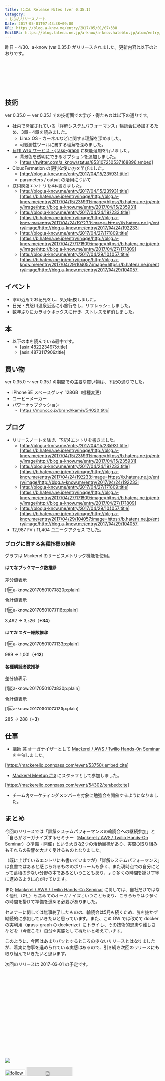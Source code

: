```yaml
---
Title: じぶん Release Notes (ver 0.35.1)
Category:
- じぶんリリースノート
Date: 2017-05-01T07:43:38+09:00
URL: https://blog.a-know.me/entry/2017/05/01/074338
EditURL: https://blog.hatena.ne.jp/a-know/a-know.hateblo.jp/atom/entry/10328749687241633194
---
```


昨日・4/30、a-know (ver 0.35.1) がリリースされました。更新内容は以下のとおりです。


<!-- more -->


<script async src="//pagead2.googlesyndication.com/pagead/js/adsbygoogle.js"></script>
<!-- article-top -->
<ins class="adsbygoogle"
     style="display:inline-block;width:728px;height:90px"
     data-ad-client="ca-pub-3463034538369189"
     data-ad-slot="8367620130"></ins>
<script>
(adsbygoogle = window.adsbygoogle || []).push({});
</script>


## 技術
ver 0.35.0 〜 ver 0.35.1 での技術面での学び・得たものは以下の通りです。

* 社内で開催されている「詳解システムパフォーマンス」輪読会に参加するため、3章・4章を読みました。
    * Linux OS・カーネルなどに関する理解を深めました。
    * 可観測性ツールに関する理解を深めました。
* [自作 Web サービス・grass-graph](https://grass-graph.moshimo.works/) に機能追加を行いました。
    * 背景色を透明にできるオプションを追加しました。
    * [https://twitter.com/a_know/status/853107250537168896:embed]
* CloudFormation の便利な使い方を学びました。
    * [http://blog.a-know.me/entry/2017/04/15/235931:title]
    * parameters / output の活用について
* 技術関連エントリを4本書きました。
    * [http://blog.a-know.me/entry/2017/04/15/235931:title][https://b.hatena.ne.jp/entry/image/http://blog.a-know.me/entry/2017/04/15/235931:image=https://b.hatena.ne.jp/entry/image/http://blog.a-know.me/entry/2017/04/15/235931]
    * [http://blog.a-know.me/entry/2017/04/24/192233:title][https://b.hatena.ne.jp/entry/image/http://blog.a-know.me/entry/2017/04/24/192233:image=https://b.hatena.ne.jp/entry/image/http://blog.a-know.me/entry/2017/04/24/192233]
    * [http://blog.a-know.me/entry/2017/04/27/171809:title][https://b.hatena.ne.jp/entry/image/http://blog.a-know.me/entry/2017/04/27/171809:image=https://b.hatena.ne.jp/entry/image/http://blog.a-know.me/entry/2017/04/27/171809]
    * [http://blog.a-know.me/entry/2017/04/29/104057:title][https://b.hatena.ne.jp/entry/image/http://blog.a-know.me/entry/2017/04/29/104057:image=https://b.hatena.ne.jp/entry/image/http://blog.a-know.me/entry/2017/04/29/104057]




## イベント
* 家の近所でお花見をし、気分転換しました。
* 日光・鬼怒川温泉近辺に小旅行をし。リフレッシュしました。
* 数年ぶりにカラオケボックスに行き、ストレスを解消しました。


## 本
* 以下の本を読んでいる最中です。
    * [asin:4822234975:title]
    * [asin:4873117909:title]




## 買い物
ver 0.35.0 〜 ver 0.35.1 の期間での主要な買い物は、下記の通りでした。

* iPhone SE スペースグレイ 128GB（機種変更）
* コーヒーメーカー
* パワーナップクッション
    * [https://monoco.jp/brand/kamin/54020:title]




## ブログ
* リリースノートを除き、下記4エントリを書きました。
    * [http://blog.a-know.me/entry/2017/04/15/235931:title][https://b.hatena.ne.jp/entry/image/http://blog.a-know.me/entry/2017/04/15/235931:image=https://b.hatena.ne.jp/entry/image/http://blog.a-know.me/entry/2017/04/15/235931]
    * [http://blog.a-know.me/entry/2017/04/24/192233:title][https://b.hatena.ne.jp/entry/image/http://blog.a-know.me/entry/2017/04/24/192233:image=https://b.hatena.ne.jp/entry/image/http://blog.a-know.me/entry/2017/04/24/192233]
    * [http://blog.a-know.me/entry/2017/04/27/171809:title][https://b.hatena.ne.jp/entry/image/http://blog.a-know.me/entry/2017/04/27/171809:image=https://b.hatena.ne.jp/entry/image/http://blog.a-know.me/entry/2017/04/27/171809]
    * [http://blog.a-know.me/entry/2017/04/29/104057:title][https://b.hatena.ne.jp/entry/image/http://blog.a-know.me/entry/2017/04/29/104057:image=https://b.hatena.ne.jp/entry/image/http://blog.a-know.me/entry/2017/04/29/104057]
*  12,987 PV / 11,404 ユニークアクセス でした。


### ブログに関する各種指標の推移

グラフは Mackerel のサービスメトリック機能を使用。

#### はてなブックマーク数推移

差分値表示

[f:id:a-know:20170501073820p:plain]

合計値表示

[f:id:a-know:20170501073116p:plain]

3,492 → 3,526（<b>+34</b>）


#### はてなスター総数推移

[f:id:a-know:20170501073133p:plain]

989 → 1,001（<b>+12</b>）


#### 各種購読者数推移

差分値表示

[f:id:a-know:20170501073830p:plain]

合計値表示

[f:id:a-know:20170501073125p:plain]

285 → 288（<b>+3</b>）


## 仕事
* 講師 兼 オーガナイザーとして [Mackerel / AWS / Twilio Hands-On Seminar](https://mackerelio.connpass.com/event/53750/) を主催しました。

[https://mackerelio.connpass.com/event/53750/:embed:cite]


* [Mackerel Meetup #10](https://mackerelio.connpass.com/event/54302/) にスタッフとして参加しました。


[https://mackerelio.connpass.com/event/54302/:embed:cite]



* チーム内マーケティングメンバーを対象に勉強会を開催するようになりました。


## まとめ

今回のリリースでは「詳解システムパフォーマンスの輪読会への継続参加」と「自らがオーガナイズするセミナー（[Mackerel / AWS / Twilio Hands-On Seminar](https://mackerelio.connpass.com/event/53750/)）の準備・開催」という大きな2つの活動目標があり、実際の取り組みもそれらの影響を大きく受けるものとなりました。


（既に上げているエントリにも書いていますが）「詳解システムパフォーマンス」は良書ではあると感じられるもののボリュームも多く、また現時点での自分にとって蓄積の少ない分野の本であるということもあり、より多くの時間を掛け丁寧に進めるように心がけています。


また [Mackerel / AWS / Twilio Hands-On Seminar](https://mackerelio.connpass.com/event/53750/) に関しては、自社だけではなく他社（2社）も含めてのオーガナイズということもあり、こちらもやはり多くの時間を掛けて準備を進める必要がありました。


セミナーに関しては無事終了したものの、輪読会は5月も続くため、気を抜かず継続的に参加していきたいと思っています。また、この GW では改めて docker の実利用（grass-graph の dockerize）にトライし、その技術的恩恵や難しさなどを（今度こそ）自分の実感として得たいと考えています。


このように、今回はあまりパッとするところの少ないリリースとはなりましたが、着実に物事を進められている実感はあるので、引き続き次回のリリースにも取り組んでいきたいと思います。


次回のリリースは 2017-06-01 の予定です。


<div>
<br>
<script async src="//pagead2.googlesyndication.com/pagead/js/adsbygoogle.js"></script>
<!-- article-bottom2 -->
<ins class="adsbygoogle"
     style="display:inline-block;width:300px;height:250px"
     data-ad-client="ca-pub-3463034538369189"
     data-ad-slot="5274552934"></ins>
<script>
(adsbygoogle = window.adsbygoogle || []).push({});
</script>

<a href="http://bit.ly/grass-graph" target='blank' rel="nofollow"><img src="https://cdn-ak.f.st-hatena.com/images/fotolife/a/a-know/20170405/20170405220342.png"></a>
<br>
</div>

<div>
<a href='http://cloud.feedly.com/#subscription%2Ffeed%2Fhttp%3A%2F%2Fblog.a-know.me%2Ffeed'  target='blank'><img id='feedlyFollow' src='http://s3.feedly.com/img/follows/feedly-follow-rectangle-volume-small_2x.png' alt='follow us in feedly' width='65' height='20'></a>



<iframe src="http://blog.hatena.ne.jp/a-know/a-know.hateblo.jp/subscribe/iframe" allowtransparency="true" frameborder="0" scrolling="no" width="150" height="28"></iframe>
</div>
